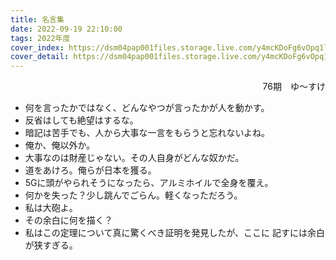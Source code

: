 ```yaml
---
title: 名言集
date: 2022-09-19 22:10:00
tags: 2022年度
cover_index: https://dsm04pap001files.storage.live.com/y4mcKDoFg6vOpq1linjJcaFwAtuia_d2Akkli0fKlN-FdZtq3oWmnInncAqSMvO2Xe27yA8uHdfU-os_O_VAo-ndtsaGf3ytPhKhEt7I8pWxI1qzim_gX1WajAiJMOWCETb9-kgDGHdxBIlDeviCz4FLe9uJNaz5GgCzmxjPKNdWmJ4_L_J-L4hsA7Rn3PPdgTz?width=991&height=379&cropmode=none
cover_detail: https://dsm04pap001files.storage.live.com/y4mcKDoFg6vOpq1linjJcaFwAtuia_d2Akkli0fKlN-FdZtq3oWmnInncAqSMvO2Xe27yA8uHdfU-os_O_VAo-ndtsaGf3ytPhKhEt7I8pWxI1qzim_gX1WajAiJMOWCETb9-kgDGHdxBIlDeviCz4FLe9uJNaz5GgCzmxjPKNdWmJ4_L_J-L4hsA7Rn3PPdgTz?width=991&height=379&cropmode=none
---
```


<div style="text-align: right;">76期　ゆ～すけ</div>

- 何を言ったかではなく、どんなやつが言ったかが人を動かす。
- 反省はしても絶望はするな。
- 暗記は苦手でも、人から大事な一言をもらうと忘れないよね。
- 俺か、俺以外か。
- 大事なのは財産じゃない。その人自身がどんな奴かだ。
- 道をあけろ。俺らが日本を獲る。
- 5Gに頭がやられそうになったら、アルミホイルで全身を覆え。
- 何かを失った？少し跳んでごらん。軽くなっただろう。
- 私は大砲よ。
- その余白に何を描く？
- 私はこの定理について真に驚くべき証明を発見したが、ここに
  記すには余白が狭すぎる。